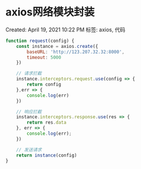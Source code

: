 # axios网络模块封装

Created: April 19, 2021 10:22 PM
标签: axios, 代码

```jsx
function request(config) {
	const instance = axios.create({
		baseURL: 'http://123.207.32.32:8000',
		timeout: 5000
	})

	// 请求拦截
	instance.interceptors.request.use(config => {
		return config
	},err => {
		console.log(err)
	})

	// 响应拦截
	instance.interceptors.response.use(res => {
		return res.data
	}, err => {
		console.log(err);
	})

	// 发送请求
	return instance(config)
}
```